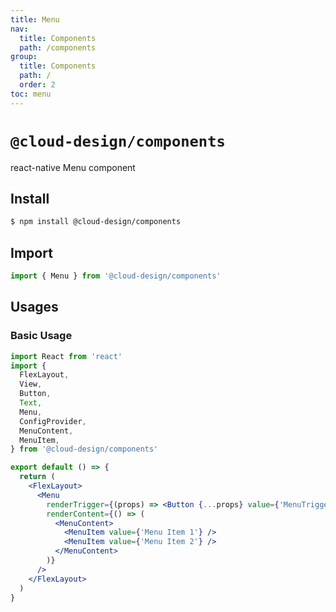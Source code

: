 ```yaml
---
title: Menu
nav:
  title: Components
  path: /components
group:
  title: Components
  path: /
  order: 2
toc: menu
---
```


# `@cloud-design/components`

react-native Menu component

## Install

```sh
$ npm install @cloud-design/components
```

## Import

```js
import { Menu } from '@cloud-design/components'
```

## Usages

### Basic Usage

```jsx
import React from 'react'
import {
  FlexLayout,
  View,
  Button,
  Text,
  Menu,
  ConfigProvider,
  MenuContent,
  MenuItem,
} from '@cloud-design/components'

export default () => {
  return (
    <FlexLayout>
      <Menu
        renderTrigger={(props) => <Button {...props} value={'MenuTrigger'} />}
        renderContent={() => (
          <MenuContent>
            <MenuItem value={'Menu Item 1'} />
            <MenuItem value={'Menu Item 2'} />
          </MenuContent>
        )}
      />
    </FlexLayout>
  )
}
```
